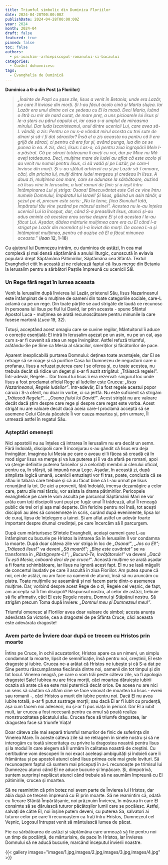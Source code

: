 ```yaml
---
title: Triumful simbolic din Duminica Floriilor
date: 2024-04-28T00:00:00Z
publishDate: 2024-04-28T00:00:00Z
year: 2024
month: 2024-04
draft: false
featured: true
pinned: false
toc: false
authors:
  - ps-ioachim--arhiepiscopul-romanului-si-bacaului
categories:
  - Cuvânt duhovnicesc
tags:
  - Evanghelia de Duminică
---
```

**Duminica a 6-a din Post (a Floriilor)**

> _„Înainte de Paști cu șase zile, Iisus a venit în Betania, unde era Lazăr, pe care îl înviase din morți. Și I-au făcut acolo cină și Marta slujea. Iar Lazăr era unul dintre cei ce ședeau cu El la masă. Deci Maria, luând o litră cu mir de nard curat, de mare preț, a uns picioarele lui Iisus și le-a șters cu părul capului ei, iar casa s-a umplut de mireasma mirului. Dar Iuda Iscarioteanul, unul dintre ucenicii Lui, care avea să-L vândă, a zis: Pentru ce nu s-a vândut mirul acesta cu trei sute de dinari și să-i fi dat săracilor? Însă el a zis aceasta nu pentru că îi era grijă de săraci, ci pentru că era fur și, având punga, lua din ce se punea în ea. A zis, deci, Iisus: Las-o, că pentru ziua îngropării Mele l-a păstrat. Că pe săraci totdeauna îi aveți cu voi, dar pe Mine nu Mă aveți totdeauna. Deci, mulțime mare de iudei au aflat că este acolo și au venit nu numai pentru Iisus, ci să vadă și pe Lazăr, pe care-l înviase din morți. Și s-au sfătuit arhiereii ca și pe Lazăr să-l omoare, căci, din pricina lui, mulți dintre iudei mergeau și credeau în Iisus. A doua zi, mulțimea cea mare, care se adunase la sărbătoare, auzind că Iisus vine în Ierusalim, a luat ramuri de finic și a ieșit întru întâmpinarea Lui și striga: Osana! Binecuvântat este Cel ce vine întru numele Domnului, Împăratul lui Israel! Și Iisus, găsind un asin tânăr, a șezut pe el, precum este scris: „Nu te teme, fiica Sionului! Iată, Împăratul tău vine șezând pe mânzul asinei”. Acestea nu le-au înțeles ucenicii Lui la început, dar, când S-a preaslăvit Iisus, atunci și-au adus aminte că acestea erau scrise despre El și că acestea I le-au făcut Lui. Așadar, dădea mărturie mulțimea care era cu El când l-a strigat pe Lazăr din mormânt și l-a înviat din morți. De aceea L-a și întâmpinat mulțimea, pentru că auzise că El a făcut minunea aceasta.”_ (**_Ioan_ 12, 1-18**)

Cu ajutorul lui Dumnezeu intrăm, cu duminica de astăzi, în cea mai complexă și mai densă săptămână a anului liturgic, cunoscută în evlavia populară drept Săptămâna Pătimirilor, Săptămâna cea Sfântă. Textul Evangheliei citit în această zi ne relatează faptul că Iisus merge din Betania la Ierusalim pentru a sărbători Paștile împreună cu ucenicii Săi.

### Un Rege fără regat în lumea aceasta

Venit la Ierusalim după învierea lui Lazăr, prietenul Său, Iisus Nazarineanul este întâmpinat de o mulțime de oameni din toate categoriile sociale, care-L aclamă ca pe un rege. Din toate părțile se aud strigăte de laudă ce recunosc în persoana lui Iisus pe fiul lui David, iar prin aceasta - spune Sfântul Apostol Luca - mulțimea se arată recunoscătoare pentru minunile la care fusese martoră (_Luca_ 19, 32).

Totuși, acceptând acest omagiu care se cuvine regilor, Mântuitorul îi aduce o corecție esențială: El intră în Ierusalim așezat pe un asin, nu pe un cal, așa cum s-ar fi cuvenit să stea un rege învingător. Astfel refuză triumful, arătându-Se pe Sine ca Mesia al săracilor, smeriților și făcătorilor de pace.

Aparent inexplicabilă purtarea Domnului: deținea toate avantajele, dar El se retrage să se roage și să purifice Casa lui Dumnezeu de negustorii care o profanau. Iisus a refuzat puterea care I se oferea și, cu toate acestea, nu trebuia decât să ridice un deget și s-ar fi auzit strigătul: „Trăiască regele!”. Într-adevăr, Regele… Dar tronul lui Iisus îi era rezervat: singurul loc unde Iisus a fost proclamat oficial Rege al Iudeilor este Crucea: _„Iisus Nazarineanul, Regele Iudeilor”_. Într-adevăr, El a fost regele acestui popor căruia i S-a oferit, nu doar în vorbe, ci ca jertfă. Nu este suficient să strigăm _„Trăiască Regele!”… „Osana fiului lui David!”_. Acest strigăt nu are valoare decât dacă știm despre care rege și despre care regat este vorba. Acest strigăt nu are valoare decât dacă aceia care-l proclamă acceptă să se asemene Celui Căruia păcatele Îi vor cauza moartea și, prin urmare, Îl urmează astfel în regatul Său.

### Așteptări omenești

Nici apostolii nu au înțeles că intrarea în Ierusalim nu era decât un semn. Fără îndoială, discipolii care Îl înconjurau s-au gândit că Iisus era deja învingător. Imaginea lui Mesia pe care o aveau ei îi făcea să creadă că în mod sigur Iisus va merge și va lua puterea și îi va da afară pe romani, apoi va șterge definitiv puterea fariseilor și a celorlalți membri ai clerului oficial, pentru ca, în sfârșit, să impună noua Lege. Așadar, în această zi, după simplista logică umană, ucenicii entuziaști vor fi tras, poate, concluzia că se aflau în tabăra care trebuie și că au făcut bine că L-au urmat pe Iisus renunțând la tot. De aici a provenit, fără îndoială, imensa dezamăgire a celor care, patru zile mai târziu, vor asista la drama pătimirilor. Pericopele evanghelice pe care le vom asculta pe parcursul Săptămânii Mari ne vor arăta cum toți discipolii sunt puși pe fugă: unul Îl trădează, altul Îl reneagă public de trei ori și așa mai departe. Din fericire pentru noi însă, tot acești discipoli au ales să consemneze în scris, curând după evenimente, lipsa lor de curaj, lipsa de înțelegere a tainei. Și am aflat astfel un adevăr foarte important despre drumul credinței, pe care încercăm să îl parcurgem.

După cum mărturisesc Sfintele Evanghelii, aceiași oameni care L-au întâmpinat cu bucurie pe Hristos la intrarea Sa în Ierusalim Îl vor condamna la moarte. După doar câteva zile vor striga în loc de _„Osana!”_, _„Jos cu El!”_; _„Trăiască Iisus!”_ va deveni _„Să moară!”_; _„Bine este cuvântat”_ se va transforma în _„Răstignește-L!”_; _„Bucură-Te, Învățătorule!”_ va deveni _„Dacă Tu ești Mesia, coboară deci de pe cruce!”_. Această mulțime se arată așadar a fi foarte schimbătoare, iar Iisus nu ignoră acest fapt. El nu se lasă măgulit de concertul laudativ pe care îl ascultă în ziua Floriilor. Am putea spune că noi, cei de astăzi, nu am face ca oamenii de atunci, însă să nu aruncăm cu piatra. Toate mulțimile se aseamănă și noi facem parte dintr-o asemenea mulțime. Dar, vorbind despre acest Rege de o zi, Regele cel veșnic, de fapt, am accepta să Îi fim discipoli? Răspunsul nostru, al celor de astăzi, trebuie să fie afirmativ, căci El este Regele nostru, Domnul și Stăpânul nostru. Să strigăm precum Toma după Înviere: _„Domnul meu și Dumnezeul meu!”_.

Triumful omenesc al Floriilor avea doar valoare de simbol; acesta anunța adevărata Sa victorie, cea a dragostei de pe Sfânta Cruce, căci aceasta este adevărata dragoste!

### Avem parte de Înviere doar după ce trecem cu Hristos prin moarte

Întins pe Cruce, în ochii acuzatorilor, Hristos apare ca un nimeni, un simplu condamnat la moarte, lipsit de semnificație, însă pentru noi, creștinii, El este dragoste și iubire. Crucea ne-a arătat că Hristos ne iubește și că S-a dat pe Sine pentru răscumpărarea fiecăruia dintre noi, oamenii din tot timpul și din tot locul. Vinerea neagră, pe care o vom trăi peste câteva zile, va fi apologia dragostei Sale! Iubirea nu are frica morții, căci moartea dăruiește iubirii ocazia să arate că ea este mai puternică decât orice. De aceea nu are nici un sens să căutăm să aflăm cine se face vinovat de moartea lui Iisus - evreii sau romanii -, căci Hristos a murit din iubire pentru noi. Dacă El nu avea iubire totală, s-ar fi putut sustrage morții; sau dacă El ar fi iubit cu prudență, așa cum facem noi adeseori, nu și-ar fi pus viața în pericol. Dar El a iubit mult, iar crucea a fost necesară pentru ca omul să poată realiza monstruozitatea păcatului său. Crucea face să triumfe dragostea, iar dragostea face să triumfe Viața!

Doar câteva zile mai separă triumful ramurilor de finic de suferința din Vinerea Mare. În aceste câteva zile să ne retragem în sinele nostru și să ne interogăm cu toată sinceritatea cu privire la dragostea noastră pentru Iisus și la modul în care alegem să Îl urmăm în calitatea noastră de creștini. Cu certitudine vom descoperi în noi exact aceleași ambiguități și îndoieli care îi frământau și pe apostoli atunci când Iisus primea cele mai grele lovituri. Să recunoaștem faptul că suntem mai pricepuți în a-L recunoaște pe trimisul lui Dumnezeu atunci când El ne aduce bucurie și împăcare. Și, dimpotrivă, suntem surprinși neplăcut atunci când trebuie să ne asumăm împreună cu El pătimirile, crucea și moartea.

Să ne reamintim că prin botez noi avem parte de Învierea lui Hristos, dar abia după ce trecem împreună cu El prin moarte. Să ne reamintim că, odată cu fiecare Sfântă Împărtășanie, noi prăznuim Învierea, în măsura în care El consimte să se dăruiască tuturor păcătoșilor lumii care se pocăiesc. Astfel, salvați de către El, noi înșine putem deveni, cu puterea Sa, salvatori ai tuturor celor pe care îi recunoaștem ca frați întru Hristos, Dumnezeul cel Veșnic, Logosul întrupat venit să mântuiască lumea de păcat.

Fie ca sărbătoarea de astăzi și săptămâna care urmează să fie pentru noi un timp de pocăință, de mărturisire, de pace în Hristos, iar Învierea Domnului să ne aducă bucurie, marcând începutul învierii noastre.

{{< gallery images="images/1.jpg,images/2.jpg,images/3.jpg,images/4.jpg" >}}